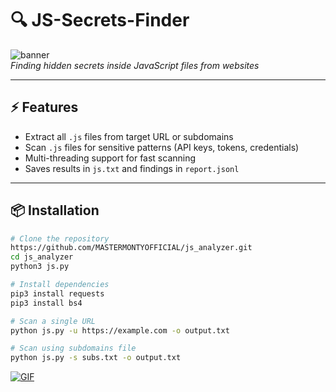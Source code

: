 # 🔍 JS-Secrets-Finder  

![banner](https://media2.giphy.com/media/v1.Y2lkPTc5MGI3NjExZnR4bHpmaDNqdWVvemV0Y2FrbnJiMzhyNnhqN3ZqdWEzdngxNmNmOCZlcD12MV9pbnRlcm5hbF9naWZfYnlfaWQmY3Q9Zw/HoffxyN8ghVuw/giphy.gif)  
_Finding hidden secrets inside JavaScript files from websites_  

---

## ⚡ Features
- Extract all `.js` files from target URL or subdomains  
- Scan `.js` files for sensitive patterns (API keys, tokens, credentials)  
- Multi-threading support for fast scanning  
- Saves results in `js.txt` and findings in `report.jsonl`  

---

## 📦 Installation  

```bash
# Clone the repository
https://github.com/MASTERMONTYOFFICIAL/js_analyzer.git
cd js_analyzer
python3 js.py

# Install dependencies
pip3 install requests
pip3 install bs4

# Scan a single URL
python js.py -u https://example.com -o output.txt

# Scan using subdomains file
python js.py -s subs.txt -o output.txt

```
[![GIF](https://media2.giphy.com/media/v1.Y2lkPTc5MGI3NjExcDFkOWk5ZnM5dXdpdHJ2bGU4cThvbXkzYWViZ3FvaG5lczU1cDd5ciZlcD12MV9pbnRlcm5hbF9naWZfYnlfaWQmY3Q9Zw/trYVHReHjPyvzaNu4b/giphy.gif)](https://youtu.be/F4fEC9W7Uo8?si=AU8Q55CQDqsrDWU8)

